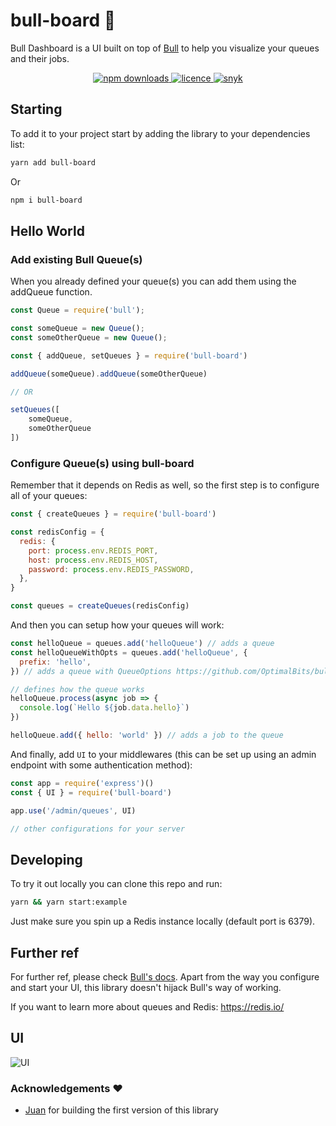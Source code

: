 # bull-board 🎯

Bull Dashboard is a UI built on top of [Bull](https://github.com/OptimalBits/bull) to help you visualize your queues and their jobs.

<p align="center">
  <a href="https://www.npmjs.com/package/bull-board">
    <img alt="npm downloads" src="https://img.shields.io/npm/dw/bull-board">
  </a>
  <a href="https://github.com/vcapretz/bull-board/blob/master/LICENSE">
    <img alt="licence" src="https://img.shields.io/github/license/vcapretz/bull-board">
  </a>
  <a href="https://snyk.io/test/github/vcapretz/bull-board">
    <img alt="snyk" src="https://snyk.io/test/github/vcapretz/bull-board/badge.svg">
  </a>
<p>

## Starting

To add it to your project start by adding the library to your dependencies list:

```sh
yarn add bull-board
```

Or

```sh
npm i bull-board
```

## Hello World

### Add existing Bull Queue(s)

When you already defined your queue(s) you can add them using the addQueue function.

```js
const Queue = require('bull');

const someQueue = new Queue();
const someOtherQueue = new Queue();

const { addQueue, setQueues } = require('bull-board')

addQueue(someQueue).addQueue(someOtherQueue)

// OR

setQueues([
    someQueue,
    someOtherQueue
])
```

### Configure Queue(s) using bull-board

Remember that it depends on Redis as well, so the first step is to configure all of your queues:

```js
const { createQueues } = require('bull-board')

const redisConfig = {
  redis: {
    port: process.env.REDIS_PORT,
    host: process.env.REDIS_HOST,
    password: process.env.REDIS_PASSWORD,
  },
}

const queues = createQueues(redisConfig)
```

And then you can setup how your queues will work:

```js
const helloQueue = queues.add('helloQueue') // adds a queue
const helloQueueWithOpts = queues.add('helloQueue', {
  prefix: 'hello',
}) // adds a queue with QueueOptions https://github.com/OptimalBits/bull/blob/master/REFERENCE.md#queue

// defines how the queue works
helloQueue.process(async job => {
  console.log(`Hello ${job.data.hello}`)
})

helloQueue.add({ hello: 'world' }) // adds a job to the queue
```

And finally, add `UI` to your middlewares (this can be set up using an admin endpoint with some authentication method):

```js
const app = require('express')()
const { UI } = require('bull-board')

app.use('/admin/queues', UI)

// other configurations for your server
```

## Developing

To try it out locally you can clone this repo and run:

```sh
yarn && yarn start:example
```

Just make sure you spin up a Redis instance locally (default port is 6379).

## Further ref

For further ref, please check [Bull's docs](https://optimalbits.github.io/bull/). Apart from the way you configure and start your UI, this library doesn't hijack Bull's way of working.

If you want to learn more about queues and Redis: https://redis.io/

## UI

![UI](https://raw.githubusercontent.com/vcapretz/bull-board/master/shot.png)

### Acknowledgements ❤️

- [Juan](https://github.com/joaomilho) for building the first version of this library
